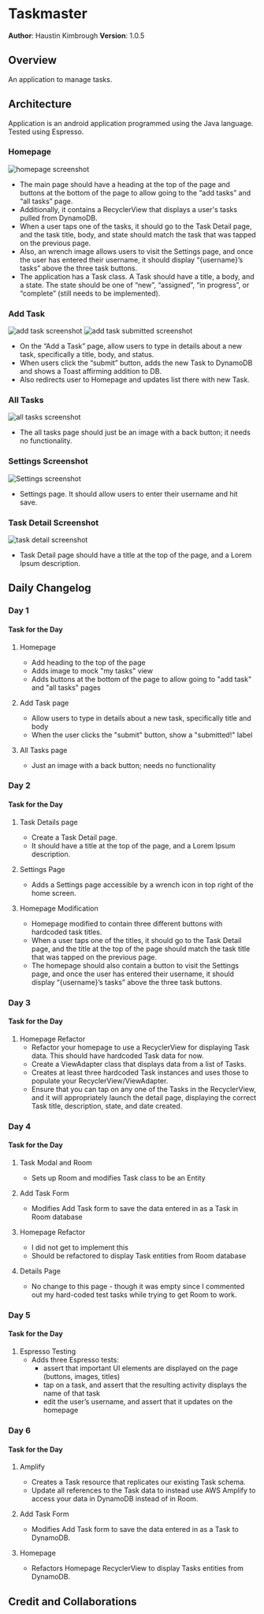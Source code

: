 # Taskmaster
**Author**: Haustin Kimbrough
**Version**: 1.0.5

## Overview
<!-- Provide a high level overview of what this application is and why you are building it, beyond the fact that it's an assignment for this class. (i.e. What's your problem domain?) -->

An application to manage tasks.


## Architecture
<!-- Provide a detailed description of the application design. What technologies (languages, libraries, etc) you're using, and any other relevant design information. -->

Application is an android application programmed using the Java language. Tested using Espresso.

### Homepage

![homepage screenshot](./screenshots/myTasks.png)
- The main page should have a heading at the top of the page and buttons at the bottom of the page to allow going to the “add tasks” and “all tasks” page.
- Additionally, it contains a RecyclerView that displays a user's tasks pulled from DynamoDB.
- When a user taps one of the tasks, it should go to the Task Detail page, and the task title, body, and state should match the task that was tapped on the previous page.
- Also, an wrench image allows users to visit the Settings page, and once the user has entered their username, it should display “{username}’s tasks” above the three task buttons.
- The application has a Task class. A Task should have a title, a body, and a state. The state should be one of “new”, “assigned”, “in progress”, or “complete” (still needs to be implemented).


### Add Task

![add task screenshot](./screenshots/addTask.png)
![add task submitted screenshot](./screenshots/addTaskSubmitted.png)


- On the “Add a Task” page, allow users to type in details about a new task, specifically a title, body, and status.
- When users click the “submit” button, adds the new Task to DynamoDB and shows a Toast affirming addition to DB.
- Also redirects user to Homepage and updates list there with new Task.


### All Tasks

![all tasks screenshot](./screenshots/allTasks.png)


- The all tasks page should just be an image with a back button; it needs no functionality.


### Settings Screenshot

![Settings screenshot](./screenshots/userSettings.png)


- Settings page. It should allow users to enter their username and hit save.


### Task Detail Screenshot

![task detail screenshot](screenshots/taskDetails.png)


- Task Detail page should have a title at the top of the page, and a Lorem Ipsum description.

## Daily Changelog
### Day 1
#### Task for the Day
1. Homepage
    - Add heading to the top of the page
    - Adds image to mock "my tasks" view
    - Adds buttons at the bottom of the page to allow going to "add task" and "all tasks" pages
    
2. Add Task page
    - Allow users to type in details about a new task, specifically title and body
    - When the user clicks the "submit" button, show a "submitted!" label
    
3. All Tasks page
    - Just an image with a back button; needs no functionality

### Day 2
#### Task for the Day
1. Task Details page
    - Create a Task Detail page.
    - It should have a title at the top of the page, and a Lorem Ipsum description.

2. Settings Page
    - Adds a Settings page accessible by a wrench icon in top right of the home screen.
    
3. Homepage Modification
   - Homepage modified to contain three different buttons with hardcoded task titles.
   - When a user taps one of the titles, it should go to the Task Detail page, and the title at the top of the page should match the task title that was tapped on the previous page. 
   - The homepage should also contain a button to visit the Settings page, and once the user has entered their username, it should display “{username}’s tasks” above the three task buttons.

### Day 3
#### Task for the Day
1. Homepage Refactor
   - Refactor your homepage to use a RecyclerView for displaying Task data. This should have hardcoded Task data for now. 
   - Create a ViewAdapter class that displays data from a list of Tasks.
   - Creates at least three hardcoded Task instances and uses those to populate your RecyclerView/ViewAdapter.
   - Ensure that you can tap on any one of the Tasks in the RecyclerView, and it will appropriately launch the detail page, displaying the correct Task title, description, state, and date created.

### Day 4
#### Task for the Day
1. Task Modal and Room
   - Sets up Room and modifies Task class to be an Entity
   
2. Add Task Form
   - Modifies Add Task form to save the data entered in as a Task in Room database
   
3. Homepage Refactor
   - I did not get to implement this
   - Should be refactored to display Task entities from Room database
   
4. Details Page
   - No change to this page - though it was empty since I commented out my hard-coded test tasks while trying to get Room to work.

### Day 5
#### Task for the Day
1. Espresso Testing
   - Adds three Espresso tests:
      - assert that important UI elements are displayed on the page (buttons, images, titles)
      - tap on a task, and assert that the resulting activity displays the name of that task 
      - edit the user’s username, and assert that it updates on the homepage

### Day 6
#### Task for the Day
1. Amplify 
   - Creates a Task resource that replicates our existing Task schema. 
   - Update all references to the Task data to instead use AWS Amplify to access your data in DynamoDB instead of in Room.
   
2. Add Task Form
   - Modifies Add Task form to save the data entered in as a Task to DynamoDB.

3. Homepage
   - Refactors Homepage RecyclerView to display Tasks entities from DynamoDB.

## Credit and Collaborations
<!-- Give credit (and a link) to other people or resources that helped you build this application. -->

